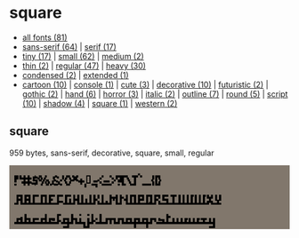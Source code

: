 # square

- [all fonts (81)](readme.md)
- [sans-serif (64)](sans-serif.md) | [serif (17)](serif.md)
- [tiny (17)](tiny.md) | [small (62)](small.md) | [medium (2)](medium.md)
- [thin (2)](thin.md) | [regular (47)](regular.md) | [heavy (30)](heavy.md)
- [condensed (2)](condensed.md) | [extended (1)](extended.md)
- [cartoon (10)](cartoon.md) | [console (1)](console.md) | [cute (3)](cute.md) | [decorative (10)](decorative.md) | [futuristic (2)](futuristic.md) | [gothic (2)](gothic.md) | [hand (6)](hand.md) | [horror (3)](horror.md) | [italic (2)](italic.md) | [outline (7)](outline.md) | [round (5)](round.md) | [script (10)](script.md) | [shadow (4)](shadow.md) | [square (1)](square.md) | [western (2)](western.md)
## square

959 bytes, sans-serif, decorative, square, small, regular

[![font preview](previews/square.png?raw=true "square")](/fonts/square.h)

